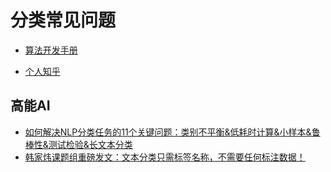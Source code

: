 # 分类常见问题


* [算法开发手册](https://kg-nlp.github.io/Algorithm-Project-Manual/文本分类/分类常见问题.html)

* [个人知乎](https://www.zhihu.com/people/zhangyj-n)



## 高能AI
* [如何解决NLP分类任务的11个关键问题：类别不平衡&低耗时计算&小样本&鲁棒性&测试检验&长文本分类](https://zhuanlan.zhihu.com/p/183852900)
* [韩家炜课题组重磅发文：文本分类只需标签名称，不需要任何标注数据！](https://zhuanlan.zhihu.com/p/345738174)